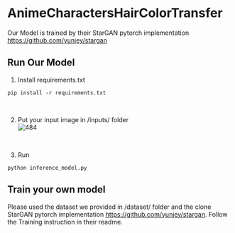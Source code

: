 # AnimeCharactersHairColorTransfer

Our Model is trained by their StarGAN pytorch implementation https://github.com/yunjey/stargan

## Run Our Model

1. Install requirements.txt
~~~
pip install -r requirements.txt
~~~
<br>

2. Put your input image in /inputs/ folder<br>
![484](https://user-images.githubusercontent.com/49235533/219293677-b4d1ae76-4241-4b57-bd59-095ed139e45f.JPG)
<br>

3. Run
~~~
python inference_model.py
~~~
## Train your own model
Please used the dataset we provided in /dataset/ folder and the clone StarGAN pytorch implementation https://github.com/yunjey/stargan. Follow the Training instruction in their readme.
